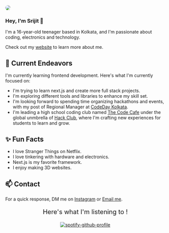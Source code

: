 <img src="https://cloud-lv1si39p2-hack-club-bot.vercel.app/0creative-banner.png" style="border-radius: 10px; height: auto; width: auto;">

### Hey, I'm Srijit 👋 

I'm a 16-year-old teenager based in Kolkata, and I'm passionate about coding, electronics and technology. 

Check out my [website](https://www.srijit.life/) to learn more about me.

## 🔭 Current Endeavors 

I'm currently learning frontend development. Here's what I'm currently focused on:

- I'm trying to learn next.js and create more full stack projects.
- I'm exploring different tools and libraries to enhance my skill set.
- I'm looking forward to spending time organizing hackathons and events, with my post of Regional Manager at [CodeDay Kolkata](https://codeday.org/).
- I'm leading a high school coding club named [The Code Cafe](https://codecafe.hackclub.com/) under the global unmbrella of [Hack Club](https://hackclub.com), where I'm crafting new experiences for students to learn and grow.

## ✨ Fun Facts 

- I love Stranger Things on Netflix.
- I love tinkering with hardware and electronics.
- Next.js is my favorite framework.
- I enjoy making 3D websites.

## 📫 Contact

 For a quick response, DM me on [Instagram](https://www.instagram.com/cheeseblock011/) or [Email me](mailto:srijit.dev@icloud.com). 
  

<div align="center">
<p style="font-size:20px">
Here's what I'm listening to !
</p>

[![spotify-github-profile](https://spotify-github-profile.vercel.app/api/view?uid=31x7pj57ad5xav7b47q5mk6mctwu&cover_image=false&theme=default&show_offline=false&background_color=121212&interchange=false&bar_color_cover=true&bar_color=d1a3ff)](https://github.com/kittinan/spotify-github-profile)

</div>
